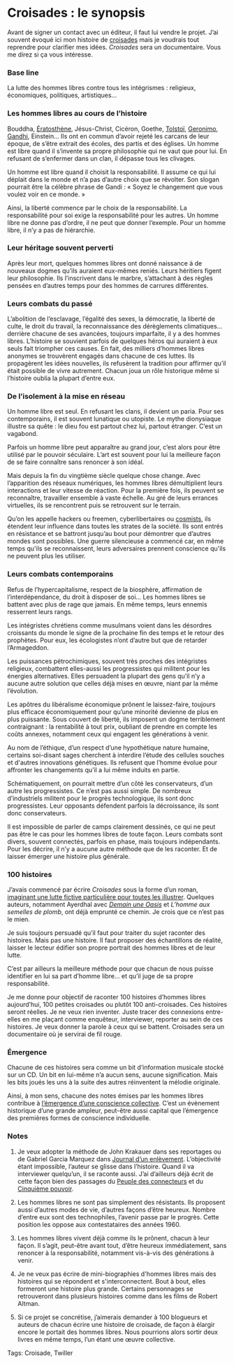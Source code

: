 # Croisades : le synopsis

Avant de signer un contact avec un éditeur, il faut lui vendre le projet. J’ai souvent évoqué ici mon histoire de [croisades](http://blog.tcrouzet.com/2007/06/07/croisade-biographique/) mais je voudrais tout reprendre pour clarifier mes idées. *Croisades* sera un documentaire. Vous me direz si ça vous intéresse.

### Base line

La lutte des hommes libres contre tous les intégrismes : religieux, économiques, politiques, artistiques…

### Les hommes libres au cours de l’histoire

Bouddha, [Ératosthène](http://blog.tcrouzet.com/eratosthene/), Jésus-Christ, Cicéron, Goethe, [Tolstoï](http://blog.tcrouzet.com/2006/08/27/napoleon-anonyme/), [Geronimo](http://blog.tcrouzet.com/2007/06/05/la-revanche-des-apaches/), [Gandhi](http://blog.tcrouzet.com/2007/04/25/gandhi-et-l%e2%80%99open-source/), Einstein… Ils ont en commun d’avoir rejeté les carcans de leur époque, de s’être extrait des écoles, des partis et des églises. Un homme est libre quand il s’invente sa propre philosophie qui ne vaut que pour lui. En refusant de s’enfermer dans un clan, il dépasse tous les clivages.

Un homme est libre quand il choisit la responsabilité. Il assume ce qui lui déplait dans le monde et n’a pas d’autre choix que se révolter. Son slogan pourrait être la célèbre phrase de Gandi : « Soyez le changement que vous voulez voir en ce monde. »

Ainsi, la liberté commence par le choix de la responsabilité. La responsabilité pour soi exige la responsabilité pour les autres. Un homme libre ne donne pas d’ordre, il ne peut que donner l’exemple. Pour un homme libre, il n’y a pas de hiérarchie.

### Leur héritage souvent perverti

Après leur mort, quelques hommes libres ont donné naissance à de nouveaux dogmes qu’ils auraient eux-mêmes reniés. Leurs héritiers figent leur philosophie. Ils l’inscrivent dans le marbre, s’attachant à des règles pensées en d’autres temps pour des hommes de carrures différentes.

### Leurs combats du passé

L’abolition de l’esclavage, l’égalité des sexes, la démocratie, la liberté de culte, le droit du travail, la reconnaissance des dérèglements climatiques… derrière chacune de ses avancées, toujours imparfaite, il y a des hommes libres. L’histoire se souvient parfois de quelques héros qui auraient à eux seuls fait triompher ces causes. En fait, des milliers d’hommes libres anonymes se trouvèrent engagés dans chacune de ces luttes. Ils propagèrent les idées nouvelles, ils refusèrent la tradition pour affirmer qu’il était possible de vivre autrement. Chacun joua un rôle historique même si l’histoire oublia la plupart d’entre eux.

### De l’isolement à la mise en réseau

Un homme libre est seul. En refusant les clans, il devient un paria. Pour ses contemporains, il est souvent lunatique ou utopiste. Le mythe dionysiaque illustre sa quête : le dieu fou est partout chez lui, partout étranger. C’est un vagabond.

Parfois un homme libre peut apparaître au grand jour, c’est alors pour être utilisé par le pouvoir séculaire. L’art est souvent pour lui la meilleure façon de se faire connaître sans renoncer à son idéal.

Mais depuis la fin du vingtième siècle quelque chose change. Avec l’apparition des réseaux numériques, les hommes libres démultiplient leurs interactions et leur vitesse de réaction. Pour la première fois, ils peuvent se reconnaître, travailler ensemble à vaste échelle. Au gré de leurs errances virtuelles, ils se rencontrent puis se retrouvent sur le terrain.

Qu’on les appelle hackers ou freemen, cyberlibertaires ou [cosmists](http://blog.tcrouzet.com/2006/06/09/cosmists-vs-terrans/), ils étendent leur influence dans toutes les strates de la société. Ils sont entrés en résistance et se battront jusqu’au bout pour démontrer que d’autres mondes sont possibles. Une guerre silencieuse a commencé car, en même temps qu'ils se reconnaissent, leurs adversaires prennent conscience qu'ils ne peuvent plus les utiliser.

### Leurs combats contemporains

Refus de l’hypercapitalisme, respect de la biosphère, affirmation de l’interdépendance, du droit à disposer de soi… Les hommes libres se battent avec plus de rage que jamais. En même temps, leurs ennemis resserrent leurs rangs.

Les intégristes chrétiens comme musulmans voient dans les désordres croissants du monde le signe de la prochaine fin des temps et le retour des prophètes. Pour eux, les écologistes n’ont d’autre but que de retarder l’Armageddon.

Les puissances pétrochimiques, souvent très proches des intégristes religieux, combattent elles-aussi les progressistes qui militent pour les énergies alternatives. Elles persuadent la plupart des gens qu’il n’y a aucune autre solution que celles déjà mises en œuvre, niant par la même l’évolution.

Les apôtres du libéralisme économique prônent le laissez-faire, toujours plus efficace économiquement pour qu’une minorité devienne de plus en plus puissante. Sous couvert de liberté, ils imposent un dogme terriblement contraignant : la rentabilité à tout prix, oubliant de prendre en compte les coûts annexes, notamment ceux qui engagent les générations à venir.

Au nom de l’éthique, d’un respect d’une hypothétique nature humaine, certains soi-disant sages cherchent à interdire l’étude des cellules souches et d'autres innovations génétiques. Ils refusent que l’homme évolue pour affronter les changements qu’il a lui même induits en partie.

Schématiquement, on pourrait mettre d’un côté les conservateurs, d’un autre les progressistes. Ce n’est pas aussi simple. De nombreux d’industriels militent pour le progrès technologique, ils sont donc progressistes. Leur opposants défendent parfois la décroissance, ils sont donc conservateurs.

Il est impossible de parler de camps clairement dessinés, ce qui ne peut pas être le cas pour les hommes libres de toute façon. Leurs combats sont divers, souvent connectés, parfois en phase, mais toujours indépendants. Pour les décrire, il n’y a aucune autre méthode que de les raconter. Et de laisser émerger une histoire plus générale.

### 100 histoires

J’avais commencé par écrire *Croisades* sous la forme d’un roman, [imaginant une lutte fictive particulière pour toutes les illustrer](http://blog.tcrouzet.com/2006/04/20/la-suite/). Quelques auteurs, notamment Ayerdhal avec [*Demain une Oasis*](http://blog.tcrouzet.com/2006/11/19/demain-une-oasis/) et *L’homme aux semelles de plomb*, ont déjà emprunté ce chemin. Je crois que ce n’est pas le mien.

Je suis toujours persuadé qu’il faut pour traiter du sujet raconter des histoires. Mais pas une histoire. Il faut proposer des échantillons de réalité, laisser le lecteur édifier son propre portrait des hommes libres et de leur lutte.

C’est par ailleurs la meilleure méthode pour que chacun de nous puisse identifier en lui sa part d’homme libre… et qu’il juge de sa propre responsabilité.

Je me donne pour objectif de raconter 100 histoires d’hommes libres aujourd’hui, 100 petites croisades ou plutôt 100 anti-croisades. Ces histoires seront réelles. Je ne veux rien inventer. Juste tracer des connexions entre-elles en me plaçant comme enquêteur, interviewer, reporter au sein de ces histoires. Je veux donner la parole à ceux qui se battent. Croisades sera un documentaire où je servirai de fil rouge.

### Émergence

Chacune de ces histoires sera comme un bit d’information musicale stocké sur un CD. Un bit en lui-même n’a aucun sens, aucune signification. Mais les bits joués les uns à la suite des autres réinventent la mélodie originale.

Ainsi, à mon sens, chacune des notes émises par les hommes libres contribue à [l’émergence d’une conscience collective](http://blog.tcrouzet.com/2006/05/08/work-in-progress/). C’est un évènement historique d’une grande ampleur, peut-être aussi capital que l’émergence des premières formes de conscience individuelle.

### Notes

1. Je veux adopter la méthode de John Krakauer dans ses reportages ou de Gabriel Garcia Marquez dans [Journal d’un enlèvement](http://www.amazon.fr/Journal-dun-enlevement-Garcia-Marquez/dp/224653741X/ref=sr_1_3/). L’objectivité étant impossible, l’auteur se glisse dans l’histoire. Quand il va interviewer quelqu’un, il se raconte aussi. J’ai d’ailleurs déjà écrit de cette façon bien des passages du [Peuple des connecteurs](http://blog.tcrouzet.com/le-peuple-des-connecteurs/) et du [Cinquième pouvoir](http://blog.tcrouzet.com/le-cinquieme-pouvoir/).

2. Les hommes libres ne sont pas simplement des résistants. Ils proposent aussi d’autres modes de vie, d’autres façons d’être heureux. Nombre d’entre eux sont des technophiles, l’avenir passe par le progrès. Cette position les oppose aux contestataires des années 1960.

3. Les hommes libres vivent déjà comme ils le prônent, chacun à leur façon. Il s’agit, peut-être avant tout, d’être heureux immédiatement, sans renoncer à la responsabilité, notamment vis-à-vis des générations à venir.

4. Je ne veux pas écrire de mini-biographies d'hommes libres mais des histoires qui se répondent et s'interconnectent. Bout à bout, elles formeront une histoire plus grande. Certains personnages se retrouveront dans plusieurs histoires comme dans les films de Robert Altman.

5. Si ce projet se concrétise, j’aimerais demander à 100 blogueurs et auteurs de chacun écrire une histoire de croisade, de façon à élargir encore le portait des hommes libres. Nous pourrions alors sortir deux livres en même temps, l’un étant une œuvre collective.

Tags: Croisade, Twiller